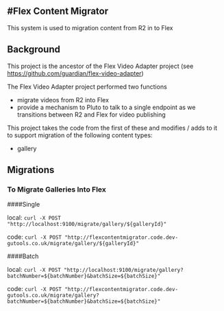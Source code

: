 #Flex Content Migrator
-----------------------

This system is used to migration content from R2 in to Flex

## Background

This project is the ancestor of the Flex Video Adapter project (see https://github.com/guardian/flex-video-adapter)

The Flex Video Adapter project performed two functions
- migrate videos from R2 into Flex
- provide a mechanism to Pluto to talk to a single endpoint as we transitions between R2 and Flex for video publishing

This project takes the code from the first of these and modifies / adds to it to support migration of the following content types:
- gallery

## Migrations

### To Migrate Galleries Into Flex

####Single

local: `curl -X POST "http://localhost:9100/migrate/gallery/${galleryId}"`

code: `curl -X POST "http://flexcontentmigrator.code.dev-gutools.co.uk/migrate/gallery/${galleryId}"`

####Batch

local: `curl -X POST "http://localhost:9100/migrate/gallery?batchNumber=${batchNumber}&batchSize=${batchSize}"`

code:   `curl -X POST "http://flexcontentmigrator.code.dev-gutools.co.uk/migrate/gallery?batchNumber=${batchNumber}&batchSize=${batchSize}"`


